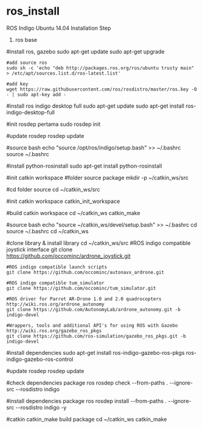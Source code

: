 # ros_install
ROS Indigo Ubuntu 14.04 Installation Step

1. ros base 

#install ros, gazebo
sudo apt-get update
sudo apt-get upgrade

    #add source ros 
    sudo sh -c 'echo "deb http://packages.ros.org/ros/ubuntu trusty main" > /etc/apt/sources.list.d/ros-latest.list'

    #add key 
    wget https://raw.githubusercontent.com/ros/rosdistro/master/ros.key -O - | sudo apt-key add -

#install ros indigo desktop full
sudo apt-get update
sudo apt-get install ros-indigo-desktop-full

#init rosdep pertama
sudo rosdep init

#update rosdep
rosdep update

#source bash
echo "source /opt/ros/indigo/setup.bash" >> ~/.bashrc
source ~/.bashrc

#install python-rosinstall
sudo apt-get install python-rosinstall

#init catkin workspace
#folder source package
mkdir -p ~/catkin_ws/src

#cd folder source
cd ~/catkin_ws/src

#init catkin workspace
catkin_init_workspace

#build catkin workspace
cd ~/catkin_ws
catkin_make

#source bash
echo "source ~/catkin_ws/devel/setup.bash" >> ~/.bashrc
cd
source ~/.bashrc
cd ~/catkin_ws

#clone library & install library
cd ~/catkin_ws/src
    #ROS indigo compatible joystick interface
    git clone https://github.com/occominc/ardrone_joystick.git

    #ROS indigo compatible launch scripts
    git clone https://github.com/occominc/autonavx_ardrone.git

    #ROS indigo compatible tum_simulator
    git clone https://github.com/occominc/tum_simulator.git

    #ROS driver for Parrot AR-Drone 1.0 and 2.0 quadrocopters http://wiki.ros.org/ardrone_autonomy
    git clone https://github.com/AutonomyLab/ardrone_autonomy.git -b indigo-devel

    #Wrappers, tools and additional API's for using ROS with Gazebo http://wiki.ros.org/gazebo_ros_pkgs
    git clone https://github.com/ros-simulation/gazebo_ros_pkgs.git -b indigo-devel

#install dependencies
sudo apt-get install ros-indigo-gazebo-ros-pkgs ros-indigo-gazebo-ros-control

#update rosdep 
rosdep update

#check dependencies package ros
rosdep check --from-paths . --ignore-src --rosdistro indigo

#install dependencies package ros
rosdep install --from-paths . --ignore-src --rosdistro indigo -y

#catkin catkin_make build package
cd ~/catkin_ws
catkin_make